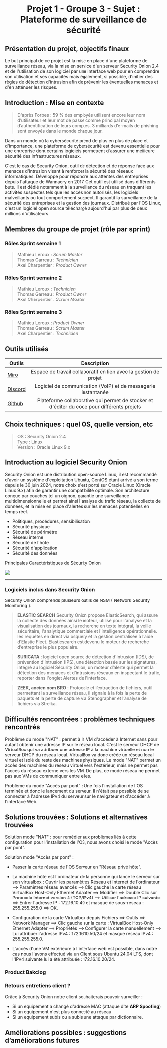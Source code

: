 <div align="center"><h1>Projet 1 - Groupe 3 - Sujet : Plateforme de surveillance de sécurité</h1></div>

## Présentation du projet, objectifs finaux

Le but principal de ce projet est la mise en place d'une plateforme de surveillance réseau, via la mise en service d'un serveur Security Onion 2.4 et de l'utilisation de son logiciel par une interface web pour en comprendre son utilisation et ses capacités mais également, si possible, d'initier des règles de détection d'intrusion afin de prévenir les éventuelles menaces et d'en atténuer les risques.

## Introduction : Mise en contexte

> D'après Forbes : 59 % des employés utilisent encore leur nom d’utilisateur et leur mot de passe comme principal moyen d’authentification de leurs comptes. 3 milliards d’e-mails de phishing sont envoyés dans le monde chaque jour.

Dans un monde où la cybersécurité prend de plus en plus de place et d'importance, une plateforme de cybersécurité est devenu essentielle pour une entreprise dont certains logiciels permettent d'assurer une meilleure sécurité des infrastructures réseaux. 

C'est le cas de Security Onion, outil de détection et de réponse face aux menaces d'intrusion visant à renforcer la sécurité des réseaux informatiques. Développé pour répondre aux attentes des entreprises depuis l'attaque de Wannacry en 2017. Cet outil est utilisé dans différents buts. Il est dédié notamment à la surveillance du réseau en traquant les activités suspectes tels que les accès non autorisés, les logiciels malveillants ou tout comportement suspect. Il garantit la surveillance de la sécurité des entreprises et la gestion des journaux. Distribué par l'OS Linux, c'est un logiciel open source téléchargé aujourd'hui par plus de deux millions d'utilisateurs. 

## Membres du groupe de projet (rôle par sprint)

### Rôles Sprint semaine 1

> Mathieu Leroux : _Scrum Master_  
> Thomas Garreau : _Technicien_  
> Axel Charpentier : _Product Owner_  

### Rôles Sprint semaine 2

> Mathieu Leroux : _Technicien_  
> Thomas Garreau : _Product Owner_  
> Axel Charpentier : _Scrum Master_  

### Rôles Sprint semaine 3

> Mathieu Leroux : _Product Owner_  
> Thomas Garreau : _Scrum Master_  
> Axel Charpentier : _Technicien_  

## Outils utilisés
| Outils    | Description      |
|---    |:-:    |
| [Miro](https://miro.com/app/board/uXjVLUlrqs8=/)      | Espace de travail collaboratif en lien avec la gestion de projet      |
| [Discord](https://discord.com/)      | Logiciel de communication (VoIP) et de messagerie instantanée      |
| [Github](https://github.com/WildCodeSchool/TSSR-ANGOU-2409-P1-G3)      | Plateforme collaborative qui permet de stocker et d'éditer du code pour différents projets      |

## Choix techniques : quel OS, quelle version, etc

> OS : Security Onion 2.4  
> Type : Linux  
> Version : Oracle Linux 9.x  


## Introduction au logiciel Security Onion 

Security Onion est une distribution open-source Linux, il est recommandé d'avoir un système d'exploitation Ubuntu, CentOS étant arrivé a son terme depuis le 30 juin 2024, notre choix s'est porté sur Oracle Linux (Oracle Linux 9.x) afin de garantir une compatibilité optimale. Son architecture conçue par couches tel un oignon, garantie une surveillance multidimensionnelle et permet ainsi l'analyse du trafic réseau, la collecte de données, et la mise en place d'alertes sur les menaces potentielles en temps réel.

- Politiques, procédures, sensibilisation
- Sécurité physique
- Sécurité de périmètre
- Réseau interne
- Sécurité de l'hôte
- Sécurité d'application
- Sécurité des données

Principales Caractéristiques de Sécurity Onion

![](https://github.com/user-attachments/assets/ae80f994-ea60-4e09-af1e-74d3ce353263)


__________________________________________________________________________

### Logiciels inclus dans Security Onion 

Security Onion comprends plusieurs outils de NSM ( Network Security Monitoring ).

> **ELASTIC SEARCH** 
Security Onion propose ElasticSearch, qui assure la collecte des données ainsi le moteur, utilisé pour l'analyse et la visualisation des journaux, la recherche en texte intégral, la veille sécuritaire, l'analytique commerciale et l'intelligence opérationnelle. les requêtes en direct via osquery et la gestion centralisée à l’aide d’Elastic Fleet. Elasticsearch est devenu le moteur de recherche d’entreprise le plus populaire. 

> **SURICATA** : logiciel open source de détection d'intrusion (IDS), de prévention d'intrusion (IPS), une détection basée sur les signatures, intégré au logiciel Sécurity Onion, un moteur d’alerte qui permet la détection des menaces et d’intrusions réseaux en inspectant le trafic, reporter dans l'onglet Alertes de l'interface. 

> **ZEEK, ancien nom BRO** : Protocole et l’extraction de fichiers, outil permettant la surveillance réseau, il signale à la fois la perte de paquets et la perte de capture via Stenographer et l’analyse de fichiers via Strelka. 


## Difficultés rencontrées : problèmes techniques rencontrés

Problème du mode "NAT" : permet à la VM d'accéder à Internet sans pour autant obtenir une adresse IP sur le réseau local. C'est le serveur DHCP de VirtualBox qui va attribuer une adresse IP à la machine virtuelle et non le serveur DHCP du réseau local. VirtualBox va donc créée un réseau local virtuel et isolé du reste des machines physiques. Le mode "NAT" permet un accès des machines du réseau virtuel vers l'extérieur, mais ne permet pas l'accès du réseau externe vers les VM. De plus, ce mode réseau ne permet pas aux VMs de communiquer entre elles.

Problème du mode "Accès par pont" : Une fois l'installation de l'OS terminée et donc le lancement du serveur. Il n'était pas possible de se connecter à l'adresse IPv4 du serveur sur le navigateur et d'accéder à l'interface Web.

## Solutions trouvées : Solutions et alternatives trouvées

Solution mode "NAT" : pour remédier aux problèmes liés à cette configuration pour l'installation de l'OS, nous avons choisi le mode "Accès par pont".

Solution mode "Accès par pont" : 

* Passer la carte réseau de l'OS Serveur en "Réseau privé hôte".

* La machine hôte est l'ordinateur de la personne qui lance le serveur sur son virtualbox : Ouvrir les paramètres Réseau et Internet de l'ordinateur ==> Paramètres réseau avancés ==> Clic gauche la carte réseau VirtualBox Host-Only Ethernet Adapter ==> Modifier ==> Double Clic sur Protocole Internet version 4 (TCP/IPv4) ==> Utiliser l'adresse IP suivante ==> Entrer l'adresse IP : 172.16.10.40 et masque de sous-réseau : 255.255.255.0 ==> OK.

* Configuration de la carte Virtualbox depuis Fichiers ==> Outils ==> Network Manager ==> Clic gauche sur la carte : VirtualBox Host-Only Ethernet Adapter ==> Propriétés ==> Configurer la carte manuellement ==> Lui attribuer l'adresse IPv4 : 172.16.10.50/24 et masque réseau IPv4 : 255.255.255.0.

* L'accès d'une VM extérieure à l'interface web est possible, dans notre cas nous l'avons effectué via un Client sous Ubuntu 24.04 LTS, dont l'IPv4 suivante lui a été attribuée : 172.16.10.20/24.


### Product Bakclog

### Retours entretiens client ?

Grâce à Security Onion notre client souhaiterais pouvoir surveiller :
- Si un equipement a changé d'adresse MAC (attaque dîte **ARP Spoofing**)
- Si un equipement n'est plus connecté au réseau
- Si un equipement subis ou a subis une attaque par dictionnaire.

## Améliorations possibles : suggestions d’améliorations futures
